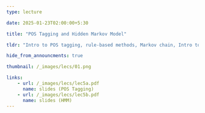 ```yaml
---
type: lecture

date: 2025-01-23T02:00:00+5:30

title: "POS Tagging and Hidden Markov Model"

tldr: "Intro to POS tagging, rule-based methods, Markov chain, Intro to HMM, Forward algorithm, Viterbi algorithm"

hide_from_announcments: true

thumbnail: /_images/lecs/01.png

links: 
    - url: /_images/lecs/lec5a.pdf
      name: slides (POS Tagging)
    - url: /_images/lecs/lec5b.pdf
      name: slides (HMM)
---
```

